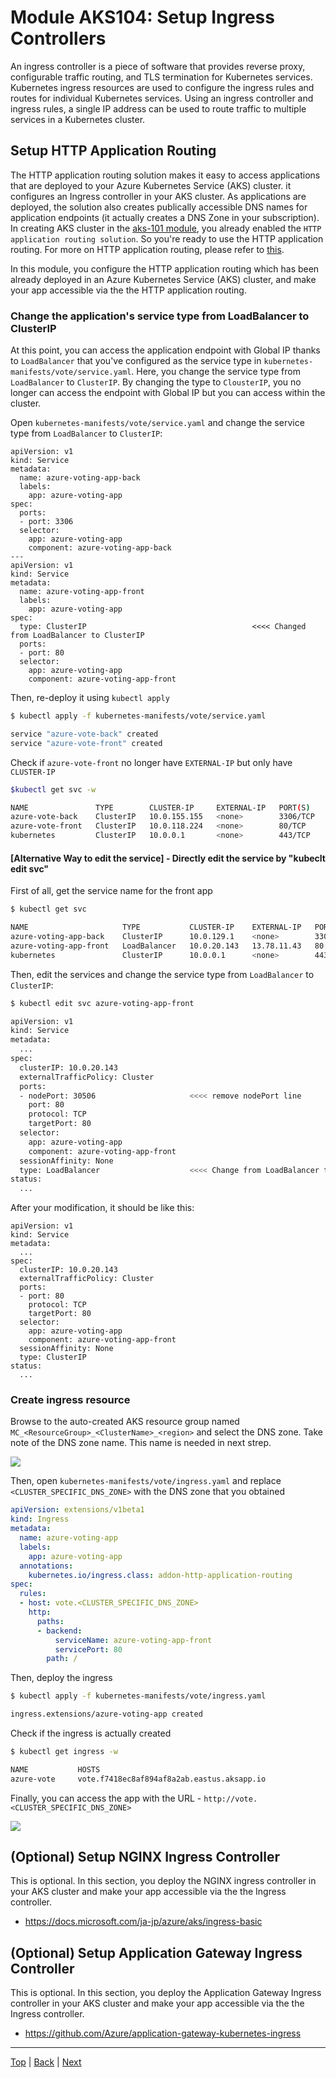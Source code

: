 # Module AKS104: Setup Ingress Controllers


An ingress controller is a piece of software that provides reverse proxy, configurable traffic routing, and TLS termination for Kubernetes services. Kubernetes ingress resources are used to configure the ingress rules and routes for individual Kubernetes services. Using an ingress controller and ingress rules, a single IP address can be used to route traffic to multiple services in a Kubernetes cluster.

## Setup HTTP Application Routing
  

The HTTP application routing solution makes it easy to access applications that are deployed to your Azure Kubernetes Service (AKS) cluster. it configures an Ingress controller in your AKS cluster. As applications are deployed, the solution also creates publically accessible DNS names for application endpoints (it actually creates a DNS Zone in your subscription). In creating AKS cluster in the [aks-101 module](aks-101-create-aks-cluster.md), you already enabled the `HTTP application routing solution`. So you're ready to use the HTTP application routing. For more on HTTP application routing, please refer to [this](https://docs.microsoft.com/en-us/azure/aks/http-application-routing).


In this module, you configure the HTTP application routing which has been already deployed in an Azure Kubernetes Service (AKS) cluster, and make your app accessible via the the HTTP application routing.

### Change the application's service type from LoadBalancer to ClusterIP


At this point, you can access the application endpoint with Global IP thanks to `LoadBalancer` that you've configured as the service type in `kubernetes-manifests/vote/service.yaml`. Here, you change the service type from `LoadBalancer` to `ClusterIP`. By changing the type to `ClousterIP`, you no longer can access the endpoint with Global IP but you can access within the cluster. 


Open `kubernetes-manifests/vote/service.yaml` and change the service type from `LoadBalancer` to `ClusterIP`:

```
apiVersion: v1
kind: Service
metadata:
  name: azure-voting-app-back
  labels:
    app: azure-voting-app
spec:
  ports:
  - port: 3306
  selector:
    app: azure-voting-app
    component: azure-voting-app-back
---
apiVersion: v1
kind: Service
metadata:
  name: azure-voting-app-front
  labels:
    app: azure-voting-app
spec:
  type: ClusterIP                                     <<<< Changed from LoadBalancer to ClusterIP
  ports:
  - port: 80
  selector:
    app: azure-voting-app
    component: azure-voting-app-front
```

Then, re-deploy it using `kubectl apply`

```sh
$ kubectl apply -f kubernetes-manifests/vote/service.yaml

service "azure-vote-back" created
service "azure-vote-front" created
```

Check if `azure-vote-front` no longer have `EXTERNAL-IP` but only have `CLUSTER-IP`

```sh
$kubectl get svc -w

NAME               TYPE        CLUSTER-IP     EXTERNAL-IP   PORT(S)    AGE
azure-vote-back    ClusterIP   10.0.155.155   <none>        3306/TCP   2m
azure-vote-front   ClusterIP   10.0.118.224   <none>        80/TCP     2m
kubernetes         ClusterIP   10.0.0.1       <none>        443/TCP    10d
```

#### [Alternative Way to edit the service] - Directly edit the service by "kubeclt edit svc"

First of all, get the service name for the front app
```sh
$ kubectl get svc

NAME                     TYPE           CLUSTER-IP    EXTERNAL-IP   PORT(S)        AGE
azure-voting-app-back    ClusterIP      10.0.129.1    <none>        3306/TCP       57m
azure-voting-app-front   LoadBalancer   10.0.20.143   13.78.11.43   80:30506/TCP   57m
kubernetes               ClusterIP      10.0.0.1      <none>        443/TCP        18h
```

Then, edit the services and change the service type from `LoadBalancer` to `ClusterIP`:
```sh
$ kubectl edit svc azure-voting-app-front

apiVersion: v1
kind: Service
metadata:
  ...
spec:
  clusterIP: 10.0.20.143
  externalTrafficPolicy: Cluster
  ports:
  - nodePort: 30506                     <<<< remove nodePort line
    port: 80
    protocol: TCP
    targetPort: 80
  selector:
    app: azure-voting-app
    component: azure-voting-app-front
  sessionAffinity: None
  type: LoadBalancer                    <<<< Change from LoadBalancer to ClusterIP
status:
  ...
```

After your modification, it should be like this:
```
apiVersion: v1
kind: Service
metadata:
  ...
spec:
  clusterIP: 10.0.20.143
  externalTrafficPolicy: Cluster
  ports:
  - port: 80
    protocol: TCP
    targetPort: 80
  selector:
    app: azure-voting-app
    component: azure-voting-app-front
  sessionAffinity: None
  type: ClusterIP
status:
  ...
```


### Create ingress resource

Browse to the auto-created AKS resource group named `MC_<ResourceGroup>_<ClusterName>_<region>` and select the DNS zone. Take note of the DNS zone name. This name is needed in next strep.

![](../assets/ingress-dns-name.png)

Then, open `kubernetes-manifests/vote/ingress.yaml` and replace `<CLUSTER_SPECIFIC_DNS_ZONE>` with the DNS zone that you obtained

```yaml
apiVersion: extensions/v1beta1
kind: Ingress
metadata:
  name: azure-voting-app
  labels:
    app: azure-voting-app
  annotations:
    kubernetes.io/ingress.class: addon-http-application-routing
spec:
  rules:
  - host: vote.<CLUSTER_SPECIFIC_DNS_ZONE>
    http:
      paths:
      - backend:
          serviceName: azure-voting-app-front
          servicePort: 80
        path: /
```

Then, deploy the ingress

```sh
$ kubectl apply -f kubernetes-manifests/vote/ingress.yaml

ingress.extensions/azure-voting-app created
```

Check if the ingress is actually created
```sh
$ kubectl get ingress -w

NAME           HOSTS                                                   ADDRESS   PORTS     AGE
azure-vote     vote.f7418ec8af894af8a2ab.eastus.aksapp.io                     80        1m
```

Finally, you can access the app with the URL - `http://vote.<CLUSTER_SPECIFIC_DNS_ZONE>`

![](../assets/browse-app-ingress.png)


## (Optional) Setup NGINX Ingress Controller 

This is optional. In this section, you deploy the NGINX ingress controller in your AKS cluster and make your app accessible via the the Ingress controller.

- https://docs.microsoft.com/ja-jp/azure/aks/ingress-basic

## (Optional) Setup Application Gateway Ingress Controller

This is optional. In this section, you deploy the Application Gateway Ingress controller in your AKS cluster and make your app accessible via the the Ingress controller.

- https://github.com/Azure/application-gateway-kubernetes-ingress


---
[Top](../README.md) | [Back](aks-103-deploy-app.md) | [Next](aks-105-scaleout.md)
